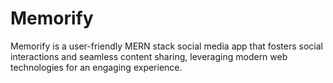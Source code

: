 # Memorify

Memorify is a user-friendly MERN stack social media app that fosters social interactions and seamless content sharing, leveraging modern web technologies for an engaging experience.
